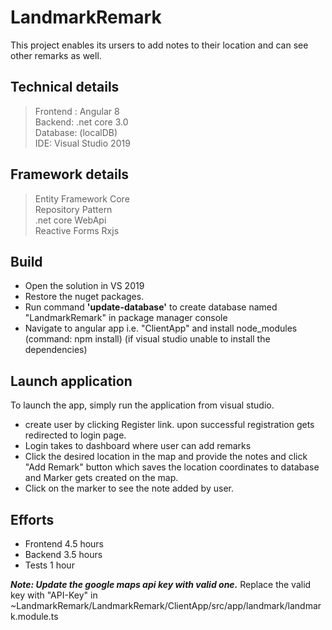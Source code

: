 # LandmarkRemark

This project enables its ursers to add notes to their location and can see other remarks as well.

## Technical details

> Frontend : Angular 8 <br>
> Backend: .net core 3.0 <br>
> Database: (localDB) <br>
> IDE: Visual Studio 2019

## Framework details

> Entity Framework Core<br>
> Repository Pattern<br>
> .net core WebApi<br>
> Reactive Forms
> Rxjs

## Build

- Open the solution in VS 2019
- Restore the nuget packages.
- Run command
<strong>'update-database'</strong> to create database named "LandmarkRemark" in package manager console
- Navigate to angular app i.e. "ClientApp" and install node_modules (command: npm install) (if visual studio unable to install the dependencies)

## Launch application

To launch the app, simply run the application from visual studio.

- create user by clicking Register link. upon successful registration gets redirected to login page.
- Login takes to dashboard where user can add remarks
- Click the desired location in the map and provide the notes and click "Add Remark" button which saves the location coordinates to database and Marker gets created on the map.
- Click on the marker to see the note added by user.

## Efforts
 - Frontend 4.5 hours
 - Backend 3.5 hours
 - Tests 1 hour


 ***Note: Update the google maps api key with valid one.***
 Replace the valid key with "API-Key" in ~LandmarkRemark/LandmarkRemark/ClientApp/src/app/landmark/landmark.module.ts
